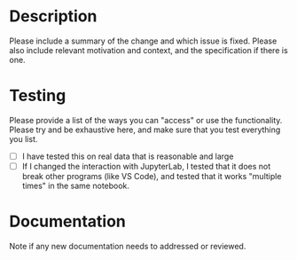 # Description

Please include a summary of the change and which issue is fixed. Please also include relevant motivation and context, and the specification if there is one. 

# Testing

Please provide a list of the ways you can "access" or use the functionality. Please try and be exhaustive here, and make sure that you test everything you list.

- [ ] I have tested this on real data that is reasonable and large
- [ ] If I changed the interaction with JupyterLab, I tested that it does not break other programs (like VS Code), and tested that it works "multiple times" in the same notebook.

# Documentation

Note if any new documentation needs to addressed or reviewed.